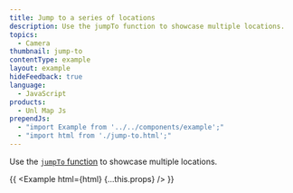 ```yaml
---
title: Jump to a series of locations
description: Use the jumpTo function to showcase multiple locations.
topics:
  - Camera
thumbnail: jump-to
contentType: example
layout: example
hideFeedback: true
language:
  - JavaScript
products:
  - Unl Map Js
prependJs:
  - "import Example from '../../components/example';"
  - "import html from './jump-to.html';"
---
```


Use the [`jumpTo` function](https://u-n-l.github.io/unl-map-js-docs/api/map/#map#jumpto) to showcase multiple locations.

{{ <Example html={html} {...this.props} /> }}
